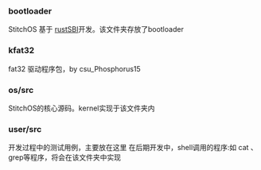 ### bootloader

StitchOS 基于 [rustSBI](https://github.com/luojia65/rustsbi)开发。该文件夹存放了bootloader

### kfat32

fat32 驱动程序包，by csu_Phosphorus15

### os/src

StitchOS的核心源码。kernel实现于该文件夹内

### user/src

开发过程中的测试用例，主要放在这里
在后期开发中，shell调用的程序:如 cat 、 grep等程序，将会在该文件夹中实现